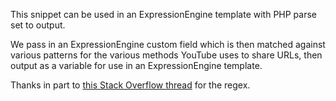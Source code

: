 This snippet can be used in an ExpressionEngine template with PHP parse set to output.

We pass in an ExpressionEngine custom field which is then matched against various patterns for the various methods YouTube uses to share URLs, then output as a variable for use in an ExpressionEngine template.

Thanks in part to [this Stack Overflow thread](http://stackoverflow.com/questions/6556559/youtube-api-extract-video-id/) for the regex.